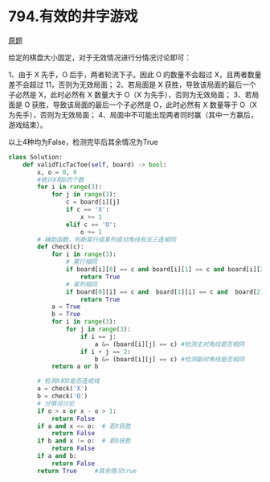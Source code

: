 # 794.有效的井字游戏

[原题](https://leetcode-cn.com/problems/valid-tic-tac-toe-state/)

给定的棋盘大小固定，对于无效情况进行分情况讨论即可：

1、由于 X 先手，O 后手，两者轮流下子。因此 O 的数量不会超过 X，且两者数量差不会超过 11，否则为无效局面；
2、若局面是 X 获胜，导致该局面的最后一个子必然是 X，此时必然有 X 数量大于 O（X 为先手），否则为无效局面；
3、若局面是 O 获胜，导致该局面的最后一个子必然是 O，此时必然有 X 数量等于 O（X 为先手），否则为无效局面；
4、局面中不可能出现两者同时赢（其中一方赢后，游戏结束）。

以上4种均为False，检测完毕后其余情况为True

```python
class Solution:
    def validTicTacToe(self, board) -> bool:
        x, o = 0, 0
        #统计X和O的个数
        for i in range(3):
            for j in range(3):
                c = board[i][j]
                if c == 'X':
                    x += 1
                elif c == 'O':
                    o += 1
	    # 辅助函数，判断某行或某列或对角线有无三连相同
        def check(c):
            for i in range(3):
                # 某行相同
                if board[i][0] == c and board[i][1] == c and board[i][2] == c:
                    return True
                # 某列相同
                if board[0][i] == c and  board[1][i] == c and  board[2][i] == c :
                    return True
            a = True
            b = True
            for i in range(3):
                for j in range(3):
                    if i == j:
                        a &= (board[i][j] == c) #检测主对角线是否相同
                    if i + j == 2:
                        b &= (board[i][j] == c) #检测副对角线是否相同
            return a or b

        # 检测X和O是否连成线
        a = check('X')
        b = check('O')
        # 分情况讨论
        if o > x or x - o > 1:
            return False
        if a and x <= o:  # 若X获胜
            return False
        if b and x != o:  # 若O获胜
            return False
        if a and b:
            return False
        return True		#其余情况true
```

